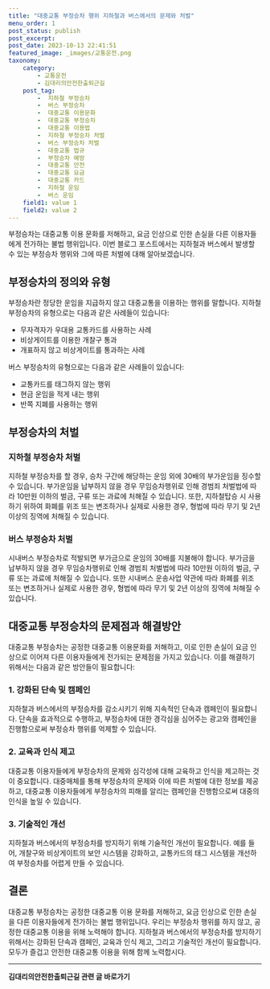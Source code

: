 ```yaml
---
title: "대중교통 부정승차 행위 지하철과 버스에서의 문제와 처벌"
menu_order: 1
post_status: publish
post_excerpt: 
post_date: 2023-10-13 22:41:51
featured_image: _images/교통운전.png
taxonomy:
    category:
        - 교통운전
        - 김대리의안전한출퇴근길
    post_tag:
        -  지하철 부정승차
        -  버스 부정승차
        -  대중교통 이용문화
        -  대중교통 부정승차
        -  대중교통 이용법
        -  지하철 부정승차 처벌
        -  버스 부정승차 처벌
        -  대중교통 법규
        -  부정승차 예방
        -  대중교통 안전
        -  대중교통 요금
        -  대중교통 카드
        -  지하철 운임
        -  버스 운임
    field1: value 1
    field2: value 2
---
```




부정승차는 대중교통 이용 문화를 저해하고, 요금 인상으로 인한 손실을 다른 이용자들에게 전가하는 불법 행위입니다. 이번 블로그 포스트에서는 지하철과 버스에서 발생할 수 있는 부정승차 행위와 그에 따른 처벌에 대해 알아보겠습니다.

## 부정승차의 정의와 유형

부정승차란 정당한 운임을 지급하지 않고 대중교통을 이용하는 행위를 말합니다. 지하철 부정승차의 유형으로는 다음과 같은 사례들이 있습니다:
- 무자격자가 우대용 교통카드를 사용하는 사례
- 비상게이트를 이용한 개찰구 통과
- 개표하지 않고 비상게이트를 통과하는 사례

버스 부정승차의 유형으로는 다음과 같은 사례들이 있습니다:
- 교통카드를 태그하지 않는 행위
- 현금 운임을 적게 내는 행위
- 반쪽 지폐를 사용하는 행위

## 부정승차의 처벌

### 지하철 부정승차 처벌
지하철 부정승차를 할 경우, 승차 구간에 해당하는 운임 외에 30배의 부가운임을 징수할 수 있습니다. 부가운임을 납부하지 않을 경우 무임승차행위로 인해 경범죄 처벌법에 따라 10만원 이하의 벌금, 구류 또는 과료에 처해질 수 있습니다. 또한, 지하철탑승 시 사용하기 위하여 화폐를 위조 또는 변조하거나 실제로 사용한 경우, 형법에 따라 무기 및 2년 이상의 징역에 처해질 수 있습니다.

### 버스 부정승차 처벌
시내버스 부정승차로 적발되면 부가금으로 운임의 30배를 지불해야 합니다. 부가금을 납부하지 않을 경우 무임승차행위로 인해 경범죄 처벌법에 따라 10만원 이하의 벌금, 구류 또는 과료에 처해질 수 있습니다. 또한 시내버스 운송사업 약관에 따라 화폐를 위조 또는 변조하거나 실제로 사용한 경우, 형법에 따라 무기 및 2년 이상의 징역에 처해질 수 있습니다.

## 대중교통 부정승차의 문제점과 해결방안

대중교통 부정승차는 공정한 대중교통 이용문화를 저해하고, 이로 인한 손실이 요금 인상으로 이어져 다른 이용자들에게 전가되는 문제점을 가지고 있습니다. 이를 해결하기 위해서는 다음과 같은 방안들이 필요합니다:

### 1. 강화된 단속 및 캠페인
지하철과 버스에서의 부정승차를 감소시키기 위해 지속적인 단속과 캠페인이 필요합니다. 단속을 효과적으로 수행하고, 부정승차에 대한 경각심을 심어주는 광고와 캠페인을 진행함으로써 부정승차 행위를 억제할 수 있습니다.

### 2. 교육과 인식 제고
대중교통 이용자들에게 부정승차의 문제와 심각성에 대해 교육하고 인식을 제고하는 것이 중요합니다. 대중매체를 통해 부정승차의 문제와 이에 따른 처벌에 대한 정보를 제공하고, 대중교통 이용자들에게 부정승차의 피해를 알리는 캠페인을 진행함으로써 대중의 인식을 높일 수 있습니다.

### 3. 기술적인 개선
지하철과 버스에서의 부정승차를 방지하기 위해 기술적인 개선이 필요합니다. 예를 들어, 개찰구와 비상게이트의 보안 시스템을 강화하고, 교통카드의 태그 시스템을 개선하여 부정승차를 어렵게 만들 수 있습니다.

## 결론

대중교통 부정승차는 공정한 대중교통 이용 문화를 저해하고, 요금 인상으로 인한 손실을 다른 이용자들에게 전가하는 불법 행위입니다. 우리는 부정승차 행위를 하지 않고, 공정한 대중교통 이용을 위해 노력해야 합니다. 지하철과 버스에서의 부정승차를 방지하기 위해서는 강화된 단속과 캠페인, 교육과 인식 제고, 그리고 기술적인 개선이 필요합니다. 모두가 즐겁고 안전한 대중교통 이용을 위해 함께 노력합시다.











<!-- wp:separator -->
<hr class="wp-block-separator has-alpha-channel-opacity"/>
<!-- /wp:separator -->

<!-- wp:group {"backgroundColor":"base","layout":{"type":"constrained"}} -->
<div class="wp-block-group has-base-background-color has-background"><!-- wp:paragraph {"align":"center","fontSize":"large"} -->
<p class="has-text-align-center has-large-font-size"><strong>김대리의안전한출퇴근길 관련 글 바로가기</strong></p>
<!-- /wp:paragraph -->


<!-- wp:latest-posts
{"categories":[{"id":1794,"count":19,"description":"","link":"https://uknowlaw.com/category/%ea%b9%80%eb%8c%80%eb%a6%ac%ec%9d%98%ec%95%88%ec%a0%84%ed%95%9c%ec%b6%9c%ed%87%b4%ea%b7%bc%ea%b8%b8/","name":"김대리의안전한출퇴근길","slug":"김대리의안전한출퇴근길","taxonomy":"category","parent":0,"meta":[],"_links":{"self":[{"href":"https://uknowlaw.com/wp-json/wp/v2/categories/1794"}],"collection":[{"href":"https://uknowlaw.com/wp-json/wp/v2/categories"}],"about":[{"href":"https://uknowlaw.com/wp-json/wp/v2/taxonomies/category"}],"wp:post_type":[{"href":"https://uknowlaw.com/wp-json/wp/v2/posts?categories=1794"}],"curies":[{"name":"wp","href":"https://api.w.org/{rel}","templated":true}]}}],"postsToShow":100,"excerptLength":28,"postLayout":"grid","columns":2,"featuredImageAlign":"left","featuredImageSizeSlug":"large","fontSize":"medium"} /--></div>
<!-- /wp:group -->